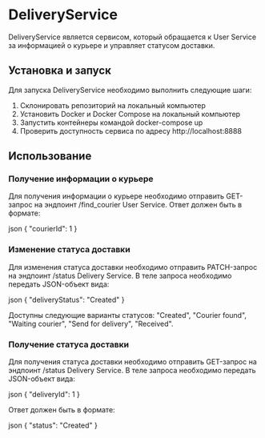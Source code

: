 # DeliveryService

DeliveryService является сервисом, который обращается к User Service за информацией о курьере и управляет статусом доставки.

## Установка и запуск

Для запуска DeliveryService необходимо выполнить следующие шаги:

1. Склонировать репозиторий на локальный компьютер
2. Установить Docker и Docker Compose на локальный компьютер
3. Запустить контейнеры командой docker-compose up
4. Проверить доступность сервиса по адресу http://localhost:8888

## Использование

### Получение информации о курьере

Для получения информации о курьере необходимо отправить GET-запрос на эндпоинт /find_courier User Service. Ответ должен быть в формате:

json
{
"courierId": 1
}


### Изменение статуса доставки

Для изменения статуса доставки необходимо отправить PATCH-запрос на эндпоинт /status Delivery Service. В теле запроса необходимо передать JSON-объект вида:

json
{
"deliveryStatus": "Created"
}


Доступны следующие варианты статусов: "Created", "Courier found", "Waiting courier", "Send for delivery", "Received".

### Получение статуса доставки

Для получения статуса доставки необходимо отправить GET-запрос на эндпоинт /status Delivery Service. В теле запроса необходимо передать JSON-объект вида:

json
{
"deliveryId": 1
}


Ответ должен быть в формате:

json
{
"status": "Created"
}
